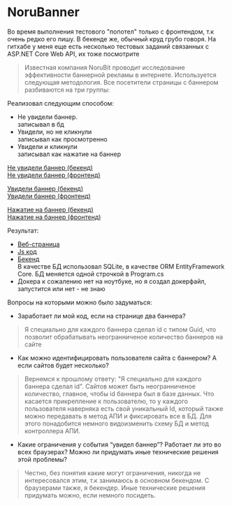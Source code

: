 # NoruBanner

Во время выполнения тестового "попотел" только с фронтендом, т.к очень редко его пишу. В бекенде же, обычный круд грубо говоря.
На гитхабе у меня еще есть несколько тестовых заданий связанных с ASP.NET Core Web API, их тоже посмотрите

> Известная компания NoruBit проводит исследование эффективности баннерной
рекламы в интернете. Используется следующая методология. Все посетители
страницы с баннером разбиваются на три группы:

Реализовал следующим способом:
- Не увидели баннер.    
записывал в бд
- Увидели, но не кликнули <br/>
записывал как просмотренно 
- Увидели и кликнули     
записывал как нажатие на баннер

[Не увидели баннер (бекенд)](https://github.com/egorrrmiller/NoruBanner/blob/d05e2e2e17070ef0df368705792ce68484d13b77/Tibuon/Controllers/BannerController.cs#L41-L53) <br/>
[Не увидели баннер (фронтенд)](https://github.com/egorrrmiller/NoruBanner/blob/b8df875714a5359c9baa586ec510d32d4a47fa3c/Tibuon/Views/Home/Index.cshtml#L23-L39)

[Увидели баннер (бекенд)](https://github.com/egorrrmiller/NoruBanner/blob/d05e2e2e17070ef0df368705792ce68484d13b77/Tibuon/Controllers/BannerController.cs#L41-L53) <br/>
[Увидели баннер (фронтенд)](https://github.com/egorrrmiller/NoruBanner/blob/d05e2e2e17070ef0df368705792ce68484d13b77/Tibuon/Views/Home/Index.cshtml#L11-L20)

[Нажатие на баннер (бекенд)](https://github.com/egorrrmiller/NoruBanner/blob/d05e2e2e17070ef0df368705792ce68484d13b77/Tibuon/Controllers/BannerController.cs#L21-L35) <br/>
[Нажатие на баннер (фронтенд)](https://github.com/egorrrmiller/NoruBanner/blob/d05e2e2e17070ef0df368705792ce68484d13b77/Tibuon/Views/Home/Index.cshtml#L25-L40)


Результат: <br/>
- [Веб-страница](https://github.com/egorrrmiller/NoruBanner/blob/master/Tibuon/Views/Home/Index.cshtml)
- [Js код](https://github.com/egorrrmiller/NoruBanner/blob/d05e2e2e17070ef0df368705792ce68484d13b77/Tibuon/Views/Home/Index.cshtml#L8-L41)
- [Бекенд](https://github.com/egorrrmiller/NoruBanner/tree/master/Tibuon) <br/>
В качестве БД использовал SQLite, в качестве ORM EntityFramework Core. БД меняется одной строчкой в Program.cs
- Докера к сожалению нет на ноутбуке, но я создал докерфайл, запустится или нет - не знаю

Вопросы на которыми можно было задуматься:
- Заработает ли мой код, если на странице два баннера? <br/>
> Я специально для каждого баннера сделал id с типом Guid, что позволит обрабатывать неогранниченое количество баннеров на сайте <br/>

- Как можно идентифицировать пользователя сайта с баннером? А если сайтов
будет несколько? <br/>
> Вернемся к прошлому ответу: "Я специально для каждого баннера сделал id". Сайтов может быть неогранниченое количество, главное, чтобы id баннера был в базе данных. Что касается прикрепление к пользователю, то у каждого пользователя наверняка есть свой уникальный Id, который также можно передавать в метод АПИ и фиксировать все в БД. Для этого понадобится немного видоизменить схему БД и метод контроллера АПИ. <br/>

- Какие ограничения у события “увидел баннер”? Работает ли это во всех
браузерах? Можно ли придумать иные технические решения этой проблемы? <br/>
> Честно, без понятия какие могут ограничения, никогда не интересовался этим, т.к занимаюсь в основном бекендом. С браузерами также, я бекендер. Иные технические решения придумать можно, если немного посидеть.
